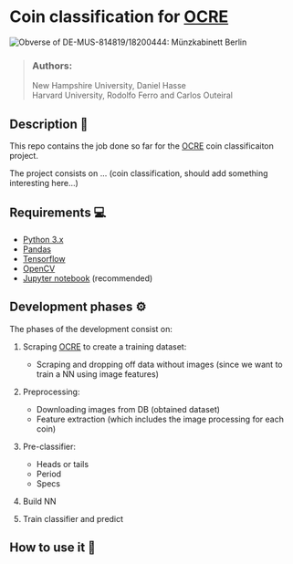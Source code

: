 # Coin classification for [OCRE](http://numismatics.org/ocre/)

![Obverse of DE-MUS-814819/18200444: Münzkabinett Berlin](http://ww2.smb.museum/mk_edit/images/n0/457/vs_opt.jpg)

> ### Authors:
> New Hampshire University, Daniel Hasse <br/>
> Harvard University, Rodolfo Ferro and Carlos Outeiral

## Description 📝

This repo contains the job done so far for the [OCRE](http://numismatics.org/ocre/) coin classificaiton project.

The project consists on ... (coin classification, should add something interesting here...)

## Requirements 💻

* [Python 3.x](https://www.python.org/)
* [Pandas](http://pandas.pydata.org/)
* [Tensorflow](https://www.tensorflow.org/)
* [OpenCV](http://opencv.org/)
* [Jupyter notebook](http://jupyter.org/) (recommended)

## Development phases ⚙️

The phases of the development consist on:

1. Scraping [OCRE](http://numismatics.org/ocre/) to create a training dataset:
	* Scraping and dropping off data without images (since we want to train a NN using image features)

2. Preprocessing:
	* Downloading images from DB (obtained dataset)
	* Feature extraction (which includes the image processing for each coin)

3. Pre-classifier:
	* Heads or tails
	* Period
	* Specs

4. Build NN
5. Train classifier and predict

## How to use it 📕
